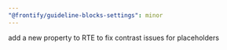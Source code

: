 ```yaml
---
"@frontify/guideline-blocks-settings": minor
---
```


add a new property to RTE to fix contrast issues for placeholders
